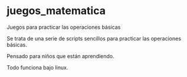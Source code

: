 # juegos_matematica
Juegos para practicar las operaciones básicas

Se trata de una serie de scripts sencillos para practicar las operaciones básicas.

Pensado para niños que están aprendiendo.

Todo funciona bajo linux.

